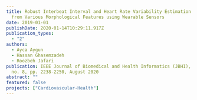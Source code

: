 ```yaml
---
title: Robust Interbeat Interval and Heart Rate Variability Estimation Method
  from Various Morphological Features using Wearable Sensors
date: 2019-01-01
publishDate: 2020-01-14T10:29:11.917Z
publication_types:
  - "2"
authors:
  - Ayca Aygun
  - Hassan Ghasemzadeh
  - Roozbeh Jafari
publication: IEEE Journal of Biomedical and Health Informatics (JBHI), vol. 24,
  no. 8, pp. 2238-2250, August 2020
abstract: ""
featured: false
projects: ["Cardiovascular-Health"]
---
```

